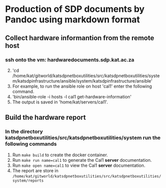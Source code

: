 
# Production of SDP documents by Pandoc using markdown format

## Collect hardware informantion from the remote host
### ssh onto the vm: hardwaredocuments.sdp.kat.ac.za

2. 'cd /home/kat/gitworld/katsdpnetboxutilities/src/katsdpnetboxutilities/system/katsdpinfrastructure/ansible/system/katsdpinfrastructure/ansible'
1. For example, to run the ansible role on host 'cal1' enter the following command.
1. 'bin/ansible-role -i hosts -l cal1 get-hardware-information'
1. The output is saved in 'home/kat/servers/cal1'.

## Build the hardware report
### In the directory katsdpnetboxutilities/src/katsdpnetboxutilities/system run the following commands
1. Run `make build` to create the docker container.
1. Run `make run name=cal1` to generate the Cal1 **server** documentation.
1. Run `make open name=cal1` to view the Cal1 **server** documentation.
1. The report are store in `/home/kat/gitworld/katsdpnetboxutilities/src/katsdpnetboxutilities/system/reports`



